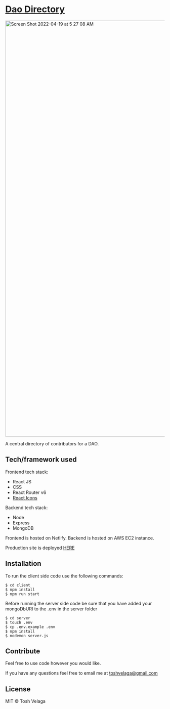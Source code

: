 # [Dao Directory](https://dao-onboard.netlify.app/)

<img width="1315" alt="Screen Shot 2022-04-19 at 5 27 08 AM" src="https://user-images.githubusercontent.com/38474161/163993514-03dfd803-b707-427f-a289-0707896c72ad.png">

A central directory of contributors for a DAO.

## Tech/framework used

Frontend tech stack:

- React JS
- CSS
- React Router v6
- [React Icons](https://react-icons.github.io/react-icons/)

Backend tech stack:

- Node
- Express
- MongoDB

Frontend is hosted on Netlify. Backend is hosted on AWS EC2 instance.

Production site is deployed [HERE](https://dao-onboard.netlify.app/)

## Installation

To run the client side code use the following commands:

```
$ cd client
$ npm install
$ npm run start
```

Before running the server side code be sure that you have added your mongoDbURI to the .env in the server folder

```
$ cd server
$ touch .env
$ cp .env.example .env
$ npm install
$ nodemon server.js
```

## Contribute

Feel free to use code however you would like.

If you have any questions feel free to email me at toshvelaga@gmail.com

## License

MIT © Tosh Velaga
